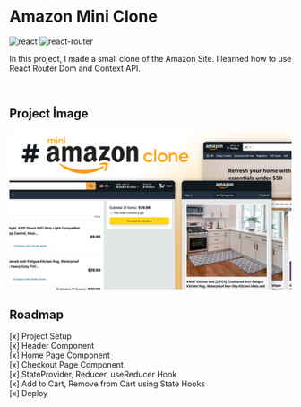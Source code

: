 # **Amazon Mini Clone**


![react](https://img.shields.io/badge/React-20232A?style=for-the-badge&logo=react&logoColor=61DAFB)
![react-router](https://img.shields.io/badge/React_Router-CA4245?style=for-the-badge&logo=react-router&logoColor=white)

In this project, I made a small clone of the Amazon Site. I learned how to use React Router Dom and Context API.

<br>

## Project İmage


![amazon-mini-clone](../0.%20projectImages/1-amazon-mini-clone.png)


## Roadmap

[x] Project Setup <br />
[x] Header Component <br />
[x] Home Page Component <br />
[x] Checkout Page Component <br />
[x] StateProvider, Reducer, useReducer Hook <br />
[x] Add to Cart, Remove from Cart using State Hooks <br />
[x] Deploy <br />